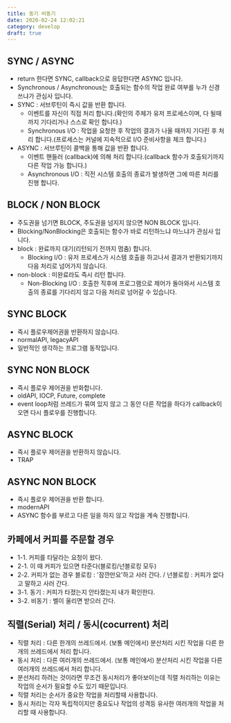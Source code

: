 ```yaml
---
title: 동기 비동기
date: 2020-02-24 12:02:21
category: develop
draft: true
---
```


## SYNC / ASYNC

- return 한다면 SYNC, callback으로 응답한다면 ASYNC 입니다.
- Synchronous / Asynchronous는 호출되는 함수의 작업 완료 여부를 누가 신경쓰냐가 관심사 입니다.
- SYNC : 서브루틴이 즉시 값을 반환 합니다.
  - 이벤트를 자신이 직접 처리 합니다.(확인의 주체가 유저 프로세스이며, 다 될때까지 기다리거나 스스로 확인 합니다.)
  - Synchronous I/O : 작업을 요청한 후 작업의 결과가 나올 때까지 기다린 후 처리 합니다.(프로세스는 커널에 지속적으로 I/O 준비사항을 체크 합니다.)
- ASYNC : 서브루틴이 콜백을 통해 값을 반환 합니다.
  - 이벤트 핸들러 (callback)에 의해 처리 합니다.(callback 함수가 호출되기까지 다른 작업 가능 합니다.)
  - Asynchronous I/O : 직전 시스템 호출의 종료가 발생하면 그에 따른 처리를 진행 합니다.

## BLOCK / NON BLOCK

- 주도권을 넘기면 BLOCK, 주도권을 넘지지 않으면 NON BLOCK 입니다.
- Blocking/NonBlocking은 호출되는 함수가 바로 리턴하느냐 마느냐가 관심사 입니다.
- block : 완료까지 대기(리턴되기 전까지 멈춤) 합니다.
  - Blocking I/O : 유저 프로세스가 시스템 호출을 하고나서 결과가 반환되기까지 다음 처리로 넘어가지 않습니다.
- non-block : 미완료라도 즉시 리턴 합니다.
  - Non-Blocking I/O : 호출한 직후에 프로그램으로 제어가 돌아와서 시스템 호출의 종료를 기다리지 않고 다음 처리로 넘어갈 수 있습니다.

## SYNC BLOCK

- 즉시 플로우제어권을 반환하지 않습니다.
- normalAPI, legacyAPI
- 일반적인 생각하는 프로그램 동작입니다.

## SYNC NON BLOCK

- 즉시 플로우 제어권을 반화합니다.
- oldAPI, IOCP, Future, complete
- event loop처럼 쓰레드가 묶여 있지 않고 그 동안 다른 작업을 하다가 callback이 오면 다시 플로우를 진행합니다.

## ASYNC BLOCK

- 즉시 플로우 제어권을 반환하지 않습니다.
- TRAP

## ASYNC NON BLOCK

- 즉시 플로우 제어권을 반환 합니다.
- modernAPI
- ASYNC 함수를 부르고 다른 일을 하지 않고 작업을 계속 진행합니다.

## 카페에서 커피를 주문할 경우

- 1-1. 커피를 타달라는 요청이 왔다.
- 2-1. 이 때 커피가 있으면 타준다(블로킹/넌블로킹 모두)
- 2-2. 커피가 없는 경우 블로킹 : '잠깐만요'하고 사러 간다. / 넌블로킹 : 커피가 없다고 말하고 사러 간다.
- 3-1. 동기 : 커피가 타졌는지 안타졌는지 내가 확인한다.
- 3-2. 비동기 : 벨이 울리면 받으러 간다.

## 직렬(Serial) 처리 / 동시(cocurrent) 처리

- 직렬 처리 : 다른 한개의 쓰레드에서. (보통 메인에서) 분산처리 시킨 작업을 다른 한개의 쓰레드에서 처리 합니다.
- 동시 처리 : 다른 여러개의 쓰레드에서. (보통 메인에서) 분산처리 시킨 작업을 다른 여러개의 쓰레드에서 처리 합니다.
- 분선처리 하려는 것이라면 무조건 동시처리가 좋아보이는데 직렬 처리하는 이유는 작업의 순서가 필요할 수도 있기 때문입니다.
- 직렬 처리는 순서가 중요한 작업을 처리할때 사용합니다.
- 동시 처리는 각자 독립적이지만 중요도나 작업의 성격등 유사한 여러개의 작업을 처리할 때 사용합니다.
